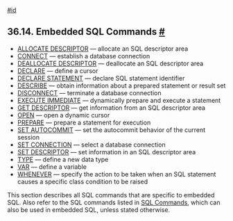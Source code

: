 [#id](#ECPG-SQL-COMMANDS)

## 36.14. Embedded SQL Commands [#](#ECPG-SQL-COMMANDS)

  * [ALLOCATE DESCRIPTOR](ecpg-sql-allocate-descriptor) — allocate an SQL descriptor area
  * [CONNECT](ecpg-sql-connect) — establish a database connection
  * [DEALLOCATE DESCRIPTOR](ecpg-sql-deallocate-descriptor) — deallocate an SQL descriptor area
  * [DECLARE](ecpg-sql-declare) — define a cursor
  * [DECLARE STATEMENT](ecpg-sql-declare-statement) — declare SQL statement identifier
  * [DESCRIBE](ecpg-sql-describe) — obtain information about a prepared statement or result set
  * [DISCONNECT](ecpg-sql-disconnect) — terminate a database connection
  * [EXECUTE IMMEDIATE](ecpg-sql-execute-immediate) — dynamically prepare and execute a statement
  * [GET DESCRIPTOR](ecpg-sql-get-descriptor) — get information from an SQL descriptor area
  * [OPEN](ecpg-sql-open) — open a dynamic cursor
  * [PREPARE](ecpg-sql-prepare) — prepare a statement for execution
  * [SET AUTOCOMMIT](ecpg-sql-set-autocommit) — set the autocommit behavior of the current session
  * [SET CONNECTION](ecpg-sql-set-connection) — select a database connection
  * [SET DESCRIPTOR](ecpg-sql-set-descriptor) — set information in an SQL descriptor area
  * [TYPE](ecpg-sql-type) — define a new data type
  * [VAR](ecpg-sql-var) — define a variable
  * [WHENEVER](ecpg-sql-whenever) — specify the action to be taken when an SQL statement causes a specific class condition to be raised

This section describes all SQL commands that are specific to embedded SQL. Also refer to the SQL commands listed in [SQL Commands](sql-commands), which can also be used in embedded SQL, unless stated otherwise.